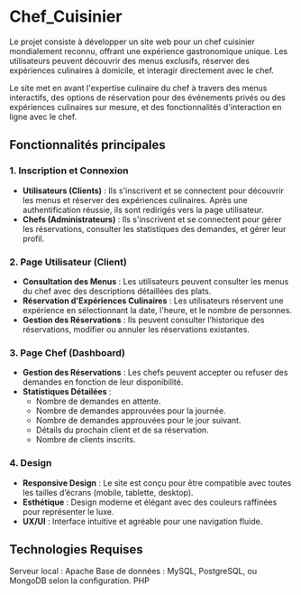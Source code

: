 # Chef_Cuisinier

Le projet consiste à développer un site web pour un chef cuisinier mondialement reconnu, offrant une expérience gastronomique unique. Les utilisateurs peuvent découvrir des menus exclusifs, réserver des expériences culinaires à domicile, et interagir directement avec le chef.

Le site met en avant l'expertise culinaire du chef à travers des menus interactifs, des options de réservation pour des événements privés ou des expériences culinaires sur mesure, et des fonctionnalités d'interaction en ligne avec le chef.

## Fonctionnalités principales

### 1. **Inscription et Connexion**
- **Utilisateurs (Clients)** : Ils s'inscrivent et se connectent pour découvrir les menus et réserver des expériences culinaires. Après une authentification réussie, ils sont redirigés vers la page utilisateur.
- **Chefs (Administrateurs)** : Ils s'inscrivent et se connectent pour gérer les réservations, consulter les statistiques des demandes, et gérer leur profil.

### 2. **Page Utilisateur (Client)**
- **Consultation des Menus** : Les utilisateurs peuvent consulter les menus du chef avec des descriptions détaillées des plats.
- **Réservation d'Expériences Culinaires** : Les utilisateurs réservent une expérience en sélectionnant la date, l'heure, et le nombre de personnes.
- **Gestion des Réservations** : Ils peuvent consulter l’historique des réservations, modifier ou annuler les réservations existantes.

### 3. **Page Chef (Dashboard)**
- **Gestion des Réservations** : Les chefs peuvent accepter ou refuser des demandes en fonction de leur disponibilité.
- **Statistiques Détailées** :
  - Nombre de demandes en attente.
  - Nombre de demandes approuvées pour la journée.
  - Nombre de demandes approuvées pour le jour suivant.
  - Détails du prochain client et de sa réservation.
  - Nombre de clients inscrits.

### 4. **Design**
- **Responsive Design** : Le site est conçu pour être compatible avec toutes les tailles d’écrans (mobile, tablette, desktop).
- **Esthétique** : Design moderne et élégant avec des couleurs raffinées pour représenter le luxe.
- **UX/UI** : Interface intuitive et agréable pour une navigation fluide.

## Technologies Requises
Serveur local : Apache
Base de données : MySQL, PostgreSQL, ou MongoDB selon la configuration.
PHP 
